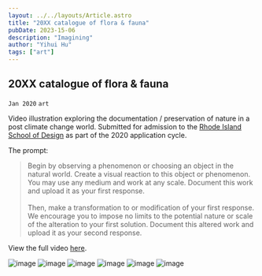 ```yaml
---
layout: ../../layouts/Article.astro
title: "20XX catalogue of flora & fauna"
pubDate: 2023-15-06
description: "Imagining"
author: "Yihui Hu"
tags: ["art"]
---
```


## 20XX catalogue of flora & fauna

`Jan 2020`
`art`

Video illustration exploring the documentation / preservation of nature in a post climate change world. Submitted for admission to the [Rhode Island School of Design](https://risd.edu) as part of the 2020 application cycle.

The prompt:

> Begin by observing a phenomenon or choosing an object in the natural world. Create a visual reaction to this object or phenomenon. You may use any medium and work at any scale. Document this work and upload it as your first response. <br/><br/> Then, make a transformation to or modification of your first response. We encourage you to impose no limits to the potential nature or scale of the alteration to your first solution. Document this altered work and upload it as your second response.

View the full video [here](https://vimeo.com/387245848).

![image](/assets/20XX/20XX_main.gif)
![image](/assets/20XX/20XX_canned_leaf.webp)
![image](/assets/20XX/20XX_canned_plants.webp)
![image](/assets/20XX/20XX_identify.webp)
![image](/assets/20XX/20XX_record.webp)
![image](/assets/20XX/20XX_transcribe.webp)
